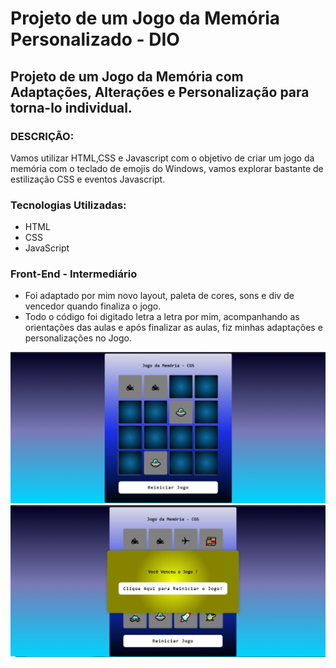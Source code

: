 # Projeto de um Jogo da Memória Personalizado - DIO

## Projeto de um Jogo da Memória com Adaptações, Alterações e Personalização para torna-lo individual.

### DESCRIÇÃO:
Vamos utilizar HTML,CSS e Javascript com o objetivo de criar um jogo da memória com o teclado de emojis do Windows, vamos explorar bastante de estilização CSS e eventos Javascript.

### Tecnologias Utilizadas:
 - HTML
 - CSS
 - JavaScript

### Front-End - Intermediário
- Foi adaptado por mim novo layout, paleta de cores, sons e div de vencedor quando finaliza o jogo.
- Todo o código foi digitado letra a letra por mim, acompanhando as orientações das aulas e após finalizar as aulas, fiz minhas adaptações e personalizações no Jogo.
<img src= "./src/img/01.png"/>
<img src= "./src/img/02.png"/>
